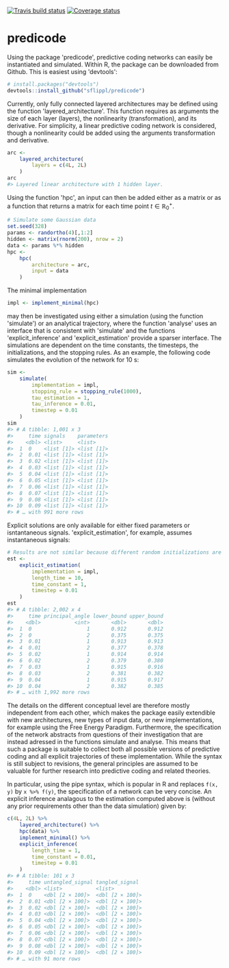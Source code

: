 
<!-- README.md is generated from README.Rmd. Please edit that file -->
[![Travis build status](https://travis-ci.org/sflippl/predicode.svg?branch=master)](https://travis-ci.org/sflippl/predicode) [![Coverage status](https://codecov.io/gh/sflippl/predicode/branch/master/graph/badge.svg)](https://codecov.io/github/sflippl/predicode?branch=master)

predicode
=========

Using the package 'predicode', predictive coding networks can easily be instantiated and simulated. Within R, the package can be downloaded from Github. This is easiest using 'devtools':

``` r
# install.packages("devtools")
devtools::install_github("sflippl/predicode")
```

Currently, only fully connected layered architectures may be defined using the function 'layered\_architecture'. This function requires as arguments the size of each layer (layers), the nonlinearity (transformation), and its derivative. For simplicity, a linear predictive coding network is considered, though a nonlinearity could be added using the arguments transformation and derivative.

``` r
arc <- 
    layered_architecture(
        layers = c(4L, 2L)
    )
arc
#> Layered linear architecture with 1 hidden layer.
```

Using the function 'hpc', an input can then be added either as a matrix or as a function that returns a matrix for each time point *t* ∈ ℝ<sub>0</sub><sup>+</sup>.

``` r
# Simulate some Gaussian data
set.seed(328)
params <- randortho(4)[,1:2]
hidden <- matrix(rnorm(200), nrow = 2)
data <- params %*% hidden
hpc <- 
    hpc(
        architecture = arc, 
        input = data
    )
```

The minimal implementation

``` r
impl <- implement_minimal(hpc)
```

may then be investigated using either a simulation (using the function 'simulate') or an analytical trajectory, where the function 'analyse' uses an interface that is consistent with 'simulate' and the functions 'explicit\_inference' and 'explicit\_estimation' provide a sparser interface. The simulations are dependent on the time constants, the timesteps, the initializations, and the stopping rules. As an example, the following code simulates the evolution of the network for 10 s:

``` r
sim <- 
    simulate(
        implementation = impl,
        stopping_rule = stopping_rule(1000),
        tau_estimation = 1,
        tau_inference = 0.01,
        timestep = 0.01
    )
sim
#> # A tibble: 1,001 x 3
#>     time signals    parameters
#>    <dbl> <list>     <list>    
#>  1  0    <list [1]> <list [1]>
#>  2  0.01 <list [1]> <list [1]>
#>  3  0.02 <list [1]> <list [1]>
#>  4  0.03 <list [1]> <list [1]>
#>  5  0.04 <list [1]> <list [1]>
#>  6  0.05 <list [1]> <list [1]>
#>  7  0.06 <list [1]> <list [1]>
#>  8  0.07 <list [1]> <list [1]>
#>  9  0.08 <list [1]> <list [1]>
#> 10  0.09 <list [1]> <list [1]>
#> # … with 991 more rows
```

Explicit solutions are only available for either fixed parameters or isntantaneous signals. 'explicit\_estimation', for example, assumes instantaneous signals:

``` r
# Results are not similar because different random initializations are being used.
est <- 
    explicit_estimation(
        implementation = impl,
        length_time = 10,
        time_constant = 1,
        timestep = 0.01
    )
est
#> # A tibble: 2,002 x 4
#>     time principal_angle lower_bound upper_bound
#>    <dbl>           <int>       <dbl>       <dbl>
#>  1  0                  1       0.912       0.912
#>  2  0                  2       0.375       0.375
#>  3  0.01               1       0.913       0.913
#>  4  0.01               2       0.377       0.378
#>  5  0.02               1       0.914       0.914
#>  6  0.02               2       0.379       0.380
#>  7  0.03               1       0.915       0.916
#>  8  0.03               2       0.381       0.382
#>  9  0.04               1       0.915       0.917
#> 10  0.04               2       0.382       0.385
#> # … with 1,992 more rows
```

The details on the different conceptual level are therefore mostly independent from each other, which makes the package easily extendible with new architectures, new types of input data, or new implementations, for example using the Free Energy Paradigm. Furthermore, the specification of the network abstracts from questions of their investigation that are instead adressed in the functions simulate and analyse. This means that such a package is suitable to collect both all possible versions of predictive coding and all explicit trajectories of these implementation. While the syntax is still subject to revisions, the general principles are assumed to be valuable for further research into predictive coding and related theories.

In particular, using the pipe syntax, which is popular in R and replaces `f(x, y)` by `x %>% f(y)`, the specification of a network can be very concise. An explicit inference analagous to the estimation computed above is (without any prior requirements other than the data simulation) given by:

``` r
c(4L, 2L) %>% 
    layered_architecture() %>% 
    hpc(data) %>% 
    implement_minimal() %>% 
    explicit_inference(
        length_time = 1,
        time_constant = 0.01,
        timestep = 0.01
    )
#> # A tibble: 101 x 3
#>     time untangled_signal tangled_signal 
#>    <dbl> <list>           <list>         
#>  1  0    <dbl [2 × 100]>  <dbl [2 × 100]>
#>  2  0.01 <dbl [2 × 100]>  <dbl [2 × 100]>
#>  3  0.02 <dbl [2 × 100]>  <dbl [2 × 100]>
#>  4  0.03 <dbl [2 × 100]>  <dbl [2 × 100]>
#>  5  0.04 <dbl [2 × 100]>  <dbl [2 × 100]>
#>  6  0.05 <dbl [2 × 100]>  <dbl [2 × 100]>
#>  7  0.06 <dbl [2 × 100]>  <dbl [2 × 100]>
#>  8  0.07 <dbl [2 × 100]>  <dbl [2 × 100]>
#>  9  0.08 <dbl [2 × 100]>  <dbl [2 × 100]>
#> 10  0.09 <dbl [2 × 100]>  <dbl [2 × 100]>
#> # … with 91 more rows
```
